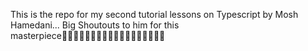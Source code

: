 This is the repo for my second tutorial lessons on Typescript by Mosh Hamedani...
Big Shoutouts to him for this masterpiece💯💯💯💯💯💯💯💯💯💯💯💯💯💯💯💯💯💯

